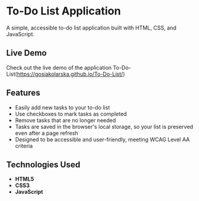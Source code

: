 # To-Do List Application

A simple, accessible to-do list application built with HTML, CSS, and JavaScript.

## Live Demo
Check out the live demo of the application To-Do-List(https://gosiakolarska.github.io/To-Do-List/)

## Features
- Easily add new tasks to your to-do list
- Use checkboxes to mark tasks as completed
- Remove tasks that are no longer needed
- Tasks are saved in the browser's local storage, so your list is preserved even after a page refresh
- Designed to be accessible and user-friendly, meeting WCAG Level AA criteria

## Technologies Used
- **HTML5**
- **CSS3**
- **JavaScript**
